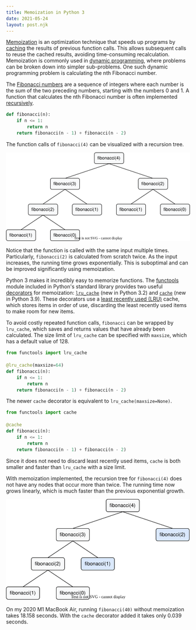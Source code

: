 ```yaml
---
title: Memoization in Python 3
date: 2021-05-24
layout: post.njk
---
```


[Memoization](https://en.wikipedia.org/wiki/Memoization) is an optimization technique that speeds up programs by [caching](https://en.wikipedia.org/wiki/Cache_(computing)) the results of previous function calls. This allows subsequent calls to reuse the cached results, avoiding time-consuming recalculation. Memoization is commonly used in [dynamic programming](https://en.wikipedia.org/wiki/Dynamic_programming), where problems can be broken down into simpler sub-problems. One such dynamic programming problem is calculating the nth Fibonacci number.

The [Fibonacci numbers](https://en.wikipedia.org/wiki/Fibonacci_number) are a sequence of integers where each number is the sum of the two preceding numbers, starting with the numbers 0 and 1. A function that calculates the nth Fibonacci number is often implemented [recursively](https://en.wikipedia.org/wiki/Recursion_(computer_science)).

```python
def fibonacci(n):
    if n <= 1:
        return n
    return fibonacci(n - 1) + fibonacci(n - 2)
```

The function calls of `fibonacci(4)` can be visualized with a recursion tree.

<img src="/static/fibonacci_without_cache.svg" />

Notice that the function is called with the same input multiple times. Particularly, `fibonacci(2)` is calculated from scratch twice. As the input increases, the running time grows exponentially. This is suboptimal and can be improved significantly using memoization.

Python 3 makes it incredibly easy to memorize functions. The [functools](https://docs.python.org/3/library/functools.html) module included in Python's standard library provides two useful [decorators](https://docs.python.org/3/glossary.html#term-decorator) for memoization: [`lru_cache`](https://docs.python.org/3/library/functools.html#functools.lru_cache) (new in Python 3.2) and [`cache`](https://docs.python.org/3/library/functools.html#functools.cache) (new in Python 3.9). These decorators use a [least recently used (LRU)](https://en.wikipedia.org/wiki/Cache_replacement_policies#Least_recently_used_(LRU)) cache, which stores items in order of use, discarding the least recently used items to make room for new items.

To avoid costly repeated function calls, `fibonacci` can be wrapped by `lru_cache`, which saves and returns values that have already been calculated. The size limit of `lru_cache` can be specified with `maxsize`, which has a default value of 128.

```python
from functools import lru_cache

@lru_cache(maxsize=64)
def fibonacci(n):
    if n <= 1:
        return n
    return fibonacci(n - 1) + fibonacci(n - 2)
```

The  newer `cache` decorator is equivalent to `lru_cache(maxsize=None)`.

```python
from functools import cache

@cache
def fibonacci(n):
    if n <= 1:
        return n
    return fibonacci(n - 1) + fibonacci(n - 2)
```

Since it does not need to discard least recently used items, `cache` is both smaller and faster than `lru_cache` with a size limit.

With memoization implemented, the recursion tree for `fibonacci(4)` does not have any nodes that occur more than twice. The running time now grows linearly, which is much faster than the previous exponential growth.

<img src="/static/fibonacci_with_cache.svg" />

On my 2020 M1 MacBook Air, running `fibonacci(40)` without memoization takes 18.158 seconds. With the `cache` decorator added it takes only 0.039 seconds.
